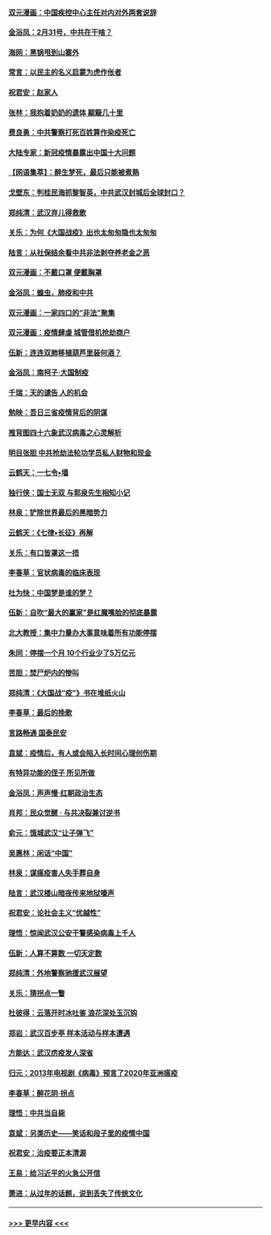 #### [双元漫画：中国疾控中心主任对内对外两套说辞](../pages/nsc993/n11921994.md?t=03081203) 
#### [金浴凤：2月31号，中共在干啥？](../pages/nsc993/n11922706.md?t=03081203) 
#### [海网：黑锅甩到山寨外](../pages/nsc993/n11922688.md?t=03081203) 
#### [常言：以民主的名义启蒙为虎作伥者](../pages/nsc993/n11922217.md?t=03081203) 
#### [祝君安：赵家人](../pages/nsc993/n11922209.md?t=03081203) 
#### [张林：我抱着奶奶的遗体 颠簸几十里](../pages/nsc993/n11920945.md?t=03081203) 
#### [费良勇：中共警察打死百姓算作染疫死亡](../pages/nsc993/n11919264.md?t=03081203) 
#### [大陆专家：新冠疫情暴露出中国十大问题](../pages/nsc993/n11919187.md?t=03081203) 
#### [【网语集萃】：醉生梦死，最后只能被煮熟](../pages/nsc993/n11918994.md?t=03081203) 
#### [戈壁东：判桂民海抓黎智英，中共武汉封城后全球封口？](../pages/nsc993/n11917982.md?t=03081203) 
#### [郑纯清：武汉弃儿得救歌](../pages/nsc993/n11917881.md?t=03081203) 
#### [关乐：为何《大国战疫》出也太匆匆隐也太匆匆](../pages/nsc993/n11917792.md?t=03081203) 
#### [陆言：从社保结余看中共非法剥夺养老金之恶](../pages/nsc993/n11917084.md?t=03081203) 
#### [双元漫画：不戴口罩 便戴胸罩](../pages/nsc993/n11916447.md?t=03081203) 
#### [金浴凤：蝗虫，肺疫和中共](../pages/nsc993/n11916904.md?t=03081203) 
#### [双元漫画：一家四口的“非法”聚集](../pages/nsc993/n11916378.md?t=03081203) 
#### [双元漫画：疫情肆虐 城管借机抢劫商户](../pages/nsc993/n11916310.md?t=03081203) 
#### [伍新：连连双肺移植葫芦里装何酒？](../pages/nsc993/n11913667.md?t=03081203) 
#### [金浴凤：南柯子·大国制疫](../pages/nsc993/n11913657.md?t=03081203) 
#### [千瑞：天的谴告  人的机会](../pages/nsc993/n11913309.md?t=03081203) 
#### [勉映：吾日三省疫情背后的阴谋](../pages/nsc993/n11913079.md?t=03081203) 
#### [推背图四十六象武汉病毒之心灵解析](../pages/nsc993/n11911761.md?t=03081203) 
#### [明目张胆 中共抢劫法轮功学员私人财物和现金](../pages/nsc993/n11910262.md?t=03081203) 
#### [云鹤天：一七令▪墙](../pages/nsc993/n11910627.md?t=03081203) 
#### [独行侠：国士无双 与郭泉先生相知小记](../pages/nsc993/n11910613.md?t=03081203) 
#### [林泉：铲除世界最后的黑暗势力](../pages/nsc993/n11909320.md?t=03081203) 
#### [云鹤天：《七律▪长征》再解](../pages/nsc993/n11909327.md?t=03081203) 
#### [关乐：有口皆罩这一捂](../pages/nsc993/n11908393.md?t=03081203) 
#### [李春草：官状病毒的临床表现](../pages/nsc993/n11908339.md?t=03081203) 
#### [吐为快：中国梦是谁的梦？](../pages/nsc993/n11906564.md?t=03081203) 
#### [伍新：自吹“最大的赢家”是红魔嘴脸的彻底暴露](../pages/nsc993/n11906407.md?t=03081203) 
#### [北大教授：集中力量办大事意味着所有功能停摆](../pages/nsc993/n11904800.md?t=03081203) 
#### [朱同：停摆一个月 10个行业少了5万亿元](../pages/nsc993/n11904498.md?t=03081203) 
#### [苦胆：焚尸炉内的惨叫](../pages/nsc993/n11904479.md?t=03081203) 
#### [郑纯清：《大国战“疫”》书在堆纸火山](../pages/nsc993/n11904450.md?t=03081203) 
#### [李春草：最后的挽歌](../pages/nsc993/n11904441.md?t=03081203) 
#### [言路畅通 国泰民安](../pages/nsc993/n11904222.md?t=03081203) 
#### [袁斌：疫情后，有人或会陷入长时间心理创伤期](../pages/nsc993/n11901514.md?t=03081203) 
#### [有特异功能的侄子 所见所做](../pages/nsc993/n11901154.md?t=03081203) 
#### [金浴凤：声声慢‧红朝政治生态](../pages/nsc993/n11899553.md?t=03081203) 
#### [肖邦：民众觉醒 · 与共决裂兼讨逆书](../pages/nsc993/n11898435.md?t=03081203) 
#### [俞元：饿城武汉“让子弹飞”](../pages/nsc993/n11898344.md?t=03081203) 
#### [吴惠林：闲话“中国”](../pages/nsc993/n11898182.md?t=03081203) 
#### [林泉：谋瘟疫害人失手葬自身](../pages/nsc993/n11897892.md?t=03081203) 
#### [陆言：武汉楼山暗夜传来地狱嚎声](../pages/nsc993/n11897033.md?t=03081203) 
#### [祝君安：论社会主义“优越性”](../pages/nsc993/n11897005.md?t=03081203) 
#### [理悟：惊闻武汉公安干警感染病毒上千人](../pages/nsc993/n11896947.md?t=03081203) 
#### [伍新：人算不算数 一切天定数](../pages/nsc993/n11893372.md?t=03081203) 
#### [郑纯清：外地警察驰援武汉展望](../pages/nsc993/n11893115.md?t=03081203) 
#### [关乐：猜拐点一瞥](../pages/nsc993/n11893020.md?t=03081203) 
#### [杜彼得：云落开时冰吐鉴 浪花深处玉沉钩](../pages/nsc993/n11892107.md?t=03081203) 
#### [郑岩：武汉百步亭 样本活动与样本遭遇](../pages/nsc993/n11892310.md?t=03081203) 
#### [方能达：武汉疠疫发人深省](../pages/nsc993/n11891376.md?t=03081203) 
#### [归元：2013年电视剧《病毒》预言了2020年亚洲瘟疫](../pages/nsc993/n11891126.md?t=03081203) 
#### [李春草：醉花阴·拐点](../pages/nsc993/n11890567.md?t=03081203) 
#### [理悟：中共当自毙](../pages/nsc993/n11890559.md?t=03081203) 
#### [袁斌：另类历史——笑话和段子里的疫情中国](../pages/nsc993/n11889243.md?t=03081203) 
#### [祝君安：治疫要正本清源](../pages/nsc993/n11889085.md?t=03081203) 
#### [王易：给习近平的火急公开信](../pages/nsc993/n11888225.md?t=03081203) 
#### [萧进：从过年的话题，说到丢失了传统文化](../pages/nsc993/n11887732.md?t=03081203) 

----
#### [ >>> 更早内容 <<< ](../indexes/nsc993-earlier.md)
